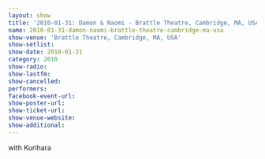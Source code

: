 ```yaml
---
layout: show
title: '2010-01-31: Damon & Naomi - Brattle Theatre, Cambridge, MA, USA'
name: 2010-01-31-damon-naomi-brattle-theatre-cambridge-ma-usa
show-venue: 'Brattle Theatre, Cambridge, MA, USA'
show-setlist: 
show-date: 2010-01-31
category: 2010
show-radio: 
show-lastfm: 
show-cancelled: 
performers: 
facebook-event-url: 
show-poster-url: 
show-ticket-url: 
show-venue-website: 
show-additional: 
---
```


with Kurihara